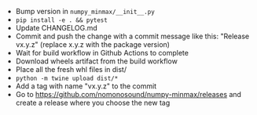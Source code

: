 * Bump version in `numpy_minmax/__init__.py`
* `pip install -e . && pytest`
* Update CHANGELOG.md
* Commit and push the change with a commit message like this: "Release vx.y.z" (replace x.y.z with the package version)
* Wait for build workflow in Github Actions to complete
* Download wheels artifact from the build workflow
* Place all the fresh whl files in dist/
* `python -m twine upload dist/*`
* Add a tag with name "vx.y.z" to the commit
* Go to https://github.com/nomonosound/numpy-minmax/releases and create a release where you choose the new tag
